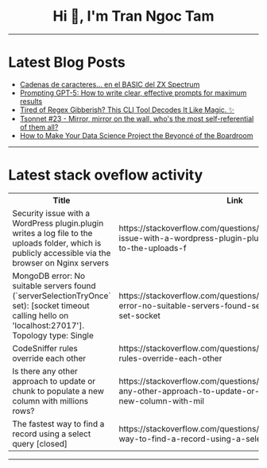 <h1 align="center">Hi 👋, I'm Tran Ngoc Tam</h1>

---

# Latest Blog Posts 
<!-- BLOG-POST-LIST:START -->
- [Cadenas de caracteres... en el BASIC del ZX Spectrum](https://dev.to/baltasarq/cadenas-de-caracteres-en-el-basic-del-zx-spectrum-25mc)
- [Prompting GPT-5: How to write clear, effective prompts for maximum results](https://dev.to/techielass/prompting-gpt-5-how-to-write-clear-effective-prompts-for-maximum-results-46dc)
- [Tired of Regex Gibberish? This CLI Tool Decodes It Like Magic. ✨](https://dev.to/silentwatcher_95/tired-of-regex-gibberish-this-cli-tool-decodes-it-like-magic-374i)
- [Tsonnet #23 - Mirror, mirror on the wall, who&#39;s the most self-referential of them all?](https://dev.to/bitmaybewise/tsonnet-23-mirror-mirror-on-the-wall-whos-the-most-self-referential-of-them-all-2212)
- [How to Make Your Data Science Project the Beyoncé of the Boardroom](https://dev.to/eram/how-to-make-your-data-science-project-the-beyonce-of-the-boardroom-47kj)
<!-- BLOG-POST-LIST:END -->

---

# Latest stack oveflow activity
<table>
  <tr><th>Title</th><th>Link</th></tr>
  <!-- STACKOVERFLOW:START --><tr><td>Security issue with a WordPress plugin.plugin writes a log file to the uploads folder, which is publicly accessible via the browser on Nginx servers</td><td>https://stackoverflow.com/questions/79760551/security-issue-with-a-wordpress-plugin-plugin-writes-a-log-file-to-the-uploads-f</td></tr><tr><td>MongoDB error: No suitable servers found &lpar;`serverSelectionTryOnce` set&rpar;: [socket timeout calling hello on &#39;localhost:27017&#39;]. Topology type: Single</td><td>https://stackoverflow.com/questions/79760382/mongodb-error-no-suitable-servers-found-serverselectiontryonce-set-socket</td></tr><tr><td>CodeSniffer rules override each other</td><td>https://stackoverflow.com/questions/79760184/codesniffer-rules-override-each-other</td></tr><tr><td>Is there any other approach to update or chunk to populate a new column with millions rows?</td><td>https://stackoverflow.com/questions/79760094/is-there-any-other-approach-to-update-or-chunk-to-populate-a-new-column-with-mil</td></tr><tr><td>The fastest way to find a record using a select query [closed]</td><td>https://stackoverflow.com/questions/79760071/the-fastest-way-to-find-a-record-using-a-select-query</td></tr><!-- STACKOVERFLOW:END -->
</table>

---


